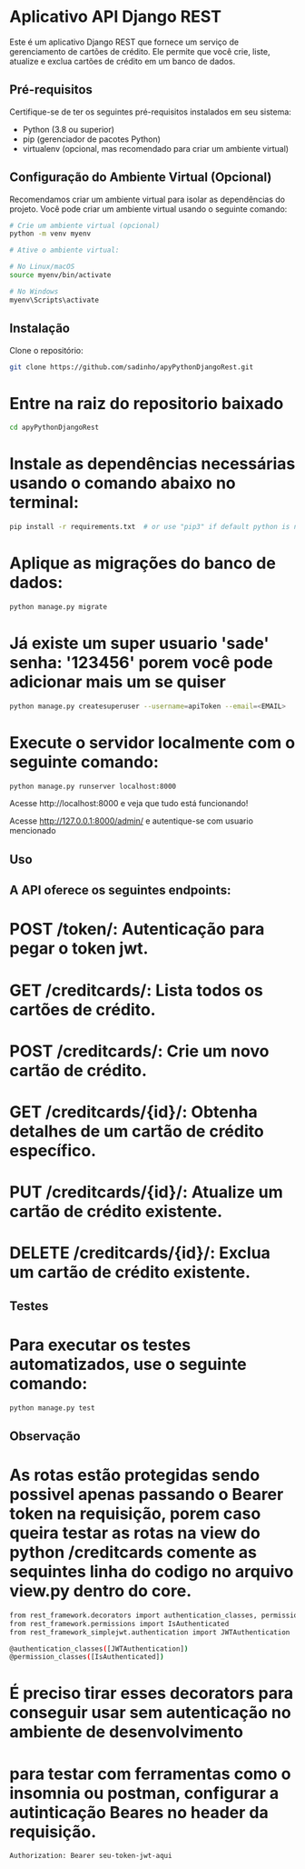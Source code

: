 # Aplicativo API Django REST

Este é um aplicativo Django REST que fornece um serviço de gerenciamento de cartões de crédito. Ele permite que você crie, liste, atualize e exclua cartões de crédito em um banco de dados.

## Pré-requisitos

Certifique-se de ter os seguintes pré-requisitos instalados em seu sistema:

- Python (3.8 ou superior)
- pip (gerenciador de pacotes Python)
- virtualenv (opcional, mas recomendado para criar um ambiente virtual)

## Configuração do Ambiente Virtual (Opcional)

Recomendamos criar um ambiente virtual para isolar as dependências do projeto. Você pode criar um ambiente virtual usando o seguinte comando:

```bash
# Crie um ambiente virtual (opcional)
python -m venv myenv
```
```bash
# Ative o ambiente virtual:

# No Linux/macOS
source myenv/bin/activate

# No Windows
myenv\Scripts\activate
```
## Instalação
Clone o repositório:
```bash
git clone https://github.com/sadinho/apyPythonDjangoRest.git
```
# Entre na raiz do repositorio baixado
```bash
cd apyPythonDjangoRest
```
# Instale as dependências necessárias usando o comando abaixo no terminal:
```bash
pip install -r requirements.txt  # or use "pip3" if default python is not version 2
```
# Aplique as migrações do banco de dados:
```bash
python manage.py migrate
```

# Já existe um super usuario 'sade' senha: '123456' porem você pode adicionar mais um se quiser
```bash
python manage.py createsuperuser --username=apiToken --email=<EMAIL>
```
# Execute o servidor localmente com o seguinte comando:
```bash
python manage.py runserver localhost:8000
```
Acesse http://localhost:8000 e veja que tudo está funcionando!

Acesse http://127.0.0.1:8000/admin/ e autentique-se com usuario mencionado

## Uso
## A API oferece os seguintes endpoints:

# POST /token/: Autenticação para pegar o token jwt.

# GET /creditcards/: Lista todos os cartões de crédito.
# POST /creditcards/: Crie um novo cartão de crédito.
# GET /creditcards/{id}/: Obtenha detalhes de um cartão de crédito específico.
# PUT /creditcards/{id}/: Atualize um cartão de crédito existente.
# DELETE /creditcards/{id}/: Exclua um cartão de crédito existente.

## Testes
# Para executar os testes automatizados, use o seguinte comando:

```bash
python manage.py test
```

## Observação 
# As rotas estão protegidas sendo possivel apenas passando o Bearer token na requisição, porem caso queira testar as rotas na view do python /creditcards comente as sequintes linha do codigo no arquivo view.py dentro do core.

```bash
from rest_framework.decorators import authentication_classes, permission_classes
from rest_framework.permissions import IsAuthenticated
from rest_framework_simplejwt.authentication import JWTAuthentication

@authentication_classes([JWTAuthentication])
@permission_classes([IsAuthenticated])
```
# É preciso tirar esses decorators para conseguir usar sem autenticação no ambiente de desenvolvimento

# para testar com ferramentas como o insomnia ou postman, configurar a autinticação Beares no header da requisição.
```bash
Authorization: Bearer seu-token-jwt-aqui
```


